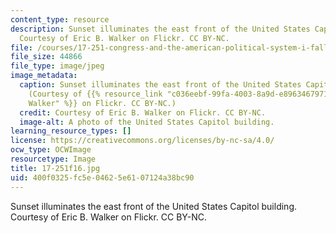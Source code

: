 ```yaml
---
content_type: resource
description: Sunset illuminates the east front of the United States Capitol building.
  Courtesy of Eric B. Walker on Flickr. CC BY-NC.
file: /courses/17-251-congress-and-the-american-political-system-i-fall-2016/400f0325fc5e04625e6107124a38bc90_17-251f16.jpg
file_size: 44866
file_type: image/jpeg
image_metadata:
  caption: Sunset illuminates the east front of the United States Capitol building.
    (Courtesy of {{% resource_link "c036eebf-99fa-4003-8a9d-e89634679717" "Eric B.
    Walker" %}} on Flickr. CC BY-NC.)
  credit: Courtesy of Eric B. Walker on Flickr. CC BY-NC.
  image-alt: A photo of the United States Capitol building.
learning_resource_types: []
license: https://creativecommons.org/licenses/by-nc-sa/4.0/
ocw_type: OCWImage
resourcetype: Image
title: 17-251f16.jpg
uid: 400f0325-fc5e-0462-5e61-07124a38bc90
---
```

Sunset illuminates the east front of the United States Capitol building. Courtesy of Eric B. Walker on Flickr. CC BY-NC.